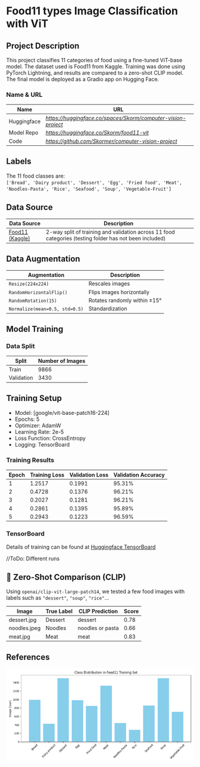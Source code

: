 # Food11 types Image Classification with ViT

## Project Description
This project classifies 11 categories of food using a fine-tuned ViT-base model. The dataset used is Food11 from Kaggle. Training was done using PyTorch Lightning, and results are compared to a zero-shot CLIP model. The final model is deployed as a Gradio app on Hugging Face.

### Name & URL
| Name          | URL |
|---------------|-----|
| Huggingface   | *https://huggingface.co/spaces/Skorm/computer-vision-project* |
| Model Repo    | *https://huggingface.co/Skorm/food11-vit* |
| Code          | *https://github.com/Skormer/computer-vision-project* |

## Labels
The 11 food classes are:  
`['Bread', 'Dairy product', 'Dessert', 'Egg', 'Fried food', 'Meat', 'Noodles-Pasta', 'Rice', 'Seafood', 'Soup', 'Vegetable-Fruit']`

## Data Source
| Data Source | Description |
|-------------|-------------|
| [Food11 (Kaggle)](https://www.kaggle.com/datasets/trolukovich/food11-image-dataset) | 2-way split of training and validation across 11 food categories (testing folder has not been included)|

## Data Augmentation
| Augmentation                     | Description |
|----------------------------------|-------------|
| `Resize(224x224)`                | Rescales images |
| `RandomHorizontalFlip()`         | Flips images horizontally |
| `RandomRotation(15)`             | Rotates randomly within ±15° |
| `Normalize(mean=0.5, std=0.5)`   | Standardization |

## Model Training

### Data Split
| Split      | Number of Images |
|------------|------------------|
| Train      | 9866             |
| Validation | 3430             |

## Training Setup
- Model: [google/vit-base-patch16-224]
- Epochs: 5
- Optimizer: AdamW
- Learning Rate: 2e-5
- Loss Function: CrossEntropy
- Logging: TensorBoard


### Training Results

| Epoch | Training Loss | Validation Loss | Validation Accuracy |
|-------|----------------|-----------------|----------------------|
| 1     | 1.2517         | 0.1991          | 95.31%               |
| 2     | 0.4728         | 0.1376          | 96.21%               |
| 3     | 0.2027         | 0.1281          | 96.21%               |
| 4     | 0.2861         | 0.1395          | 95.89%               |
| 5     | 0.2943         | 0.1223          | 96.59%               |

### TensorBoard

Details of training can be found at [Huggingface TensorBoard](https://huggingface.co/Skorm/food11-vit/tensorboard)

//ToDo: Different runs

## 🧪 Zero-Shot Comparison (CLIP)

Using `openai/clip-vit-large-patch14`, we tested a few food images with labels such as `"dessert"`, `"soup"`, `"rice"`...

| Image         | True Label | CLIP Prediction     | Score |
|---------------|------------|---------------------|--------|
| dessert.jpg   | Dessert    | dessert             | 0.78   |
| noodles.jpeg  | Noodles    | noodles or pasta    | 0.66   |
| meat.jpg      | Meat       | meat                | 0.83   |

## References
![Distribution Chart](doc/class_distribution.png)
